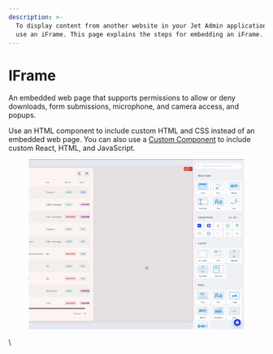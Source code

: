 ```yaml
---
description: >-
  To display content from another website in your Jet Admin application, you can
  use an iFrame. This page explains the steps for embedding an iFrame.
---
```


# IFrame

An embedded web page that supports permissions to allow or deny downloads, form submissions, microphone, and camera access, and popups.

Use an HTML component to include custom HTML and CSS instead of an embedded web page. You can also use a [Custom Component](../design-and-structure/components/custom-component/) to include custom React, HTML, and JavaScript.

<figure><img src="../../.gitbook/assets/ezgif-3-b374422479.gif" alt=""><figcaption></figcaption></figure>

\
